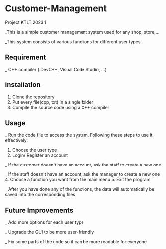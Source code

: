 # Customer-Management
Project KTLT 2023.1

_This is a simple customer management system used for any shop, store,...

_This system consists of various functions for different user types.

## Requirement
_ C++ compiler ( DevC++, Visual Code Studio, ...)

## Installation
1. Clone the repository
2. Put every file(cpp, txt) in a single folder
3. Compile the source code using a C++ compiler

## Usage
_ Run the code file to access the system. Following these steps to use it effectively:
1. Choose the user type
2. Login/ Register an account
   
  _ If the customer doesn't have an account, ask the staff to create a new one
  
  _ If the staff doesn't have an account, ask the manager to create a new one
4. Choose a function you want from the main menu
5. Exit the program

_ After you have done any of the functions, the data will automatically be saved into the corresponding files

## Future Improvements
_ Add more options for each user type

_ Upgrade the GUI to be more user-friendly

_ Fix some parts of the code so it can be more readable for everyone

   

